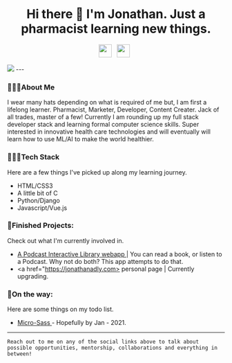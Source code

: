<h1 align= 'center'> Hi there 👋 I'm Jonathan. Just a pharmacist learning new things. </h1>

<p align='center'>
<a href="mailto:gadly0123@gmail.com"><img height="30" src="https://raw.githubusercontent.com/iansmathew/iansmathew/master/assets/icon_email.png"></a>&nbsp;&nbsp;
<a href="https://twitter.com/Jonathan_Adly_"><img height="30" src="https://raw.githubusercontent.com/iansmathew/iansmathew/master/assets/icon_twitter.png"></a>&nbsp;&nbsp;
</p>

<img src= "https://teehunter.com/wp-content/uploads/2013/11/breaking-bad-t-shirts-banner.jpg">
---

### 🙋🏽‍♂️About Me

<p> I wear many hats depending on what is required of me but, I am first a lifelong learner. Pharmacist, Marketer, Developer, Content Creater. Jack of all trades, master of a few! Currently I am rounding up my full stack developer stack and learning formal computer science skills. Super interested in innovative health care technologies and will eventually will learn how to use ML/AI to make the world healthier. </p>

### 👨🏽‍💻Tech Stack

<p>
Here are a few things I've picked up along my learning journey.
</p>

- HTML/CSS3 
- A little bit of C
- Python/Django 
- Javascript/Vue.js 


### 🚧Finished Projects:

<p>
Check out what I'm currently involved in.

- <a href="https://historyofthecopts.com/"> A Podcast Interactive Library webapp </a> | You can read a book, or listen to a Podcast. Why not do both? This app attempts to do that.
- <a href="https://jonathanadly.com> personal page </a> | Currently upgrading.

### 🌱On the way:

Here are some things on my todo list.

- <a href= "#"> Micro-Sass  </a>- Hopefully by Jan - 2021. 


---

`Reach out to me on any of the social links above to talk about possible opportunities, mentorship, collaborations and everything in between!`
